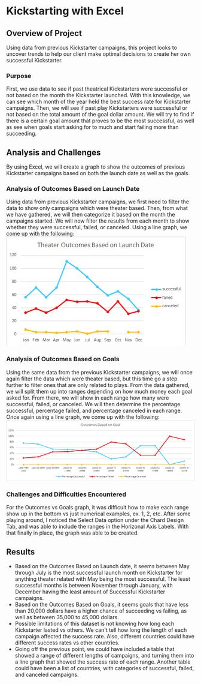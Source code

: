 # Kickstarting with Excel

## Overview of Project 
Using data from previous Kickstarter campaigns, this project looks to uncover trends to help our client make optimal decisions to create her own successful Kickstarter. 

### Purpose
First, we use data to see if past theatrical Kickstarters were successful or not based on the month the Kickstarter launched. With this knowledge, we can see which month of the year held the best success rate for Kickstarter campaigns. Then, we will see if past play Kickstarters were successful or not based on the total amount of the goal dollar amount. We will try to find if there is a certain goal amount that proves to be the most successful, as well as see when goals start asking for to much and start failing more than succeeding. 

## Analysis and Challenges
By using Excel, we will create a graph to show the outcomes of previous Kickstarter campaigns based on both the launch date as well as the goals.

### Analysis of Outcomes Based on Launch Date
Using data from previous Kickstarter campaigns, we first need to filter the data to show only campaigns which were theater based. Then, from what we have gathered, we will then categorize it based on the month the campaigns started. We will now filter the results from each month to show whether they were successful, failed, or canceled. Using a line graph, we come up with the following: 
![Theater_Outcomes_vs_Launch](Theater_Outcomes_vs_Launch.png) 

### Analysis of Outcomes Based on Goals
Using the same data from the previous Kickstarter campaigns, we will once again filter the data which were theater based, but this time go a step further to filter ones that are only related to plays. From the data gathered, we will split them up into ranges depending on how much money each goal asked for. From there, we will show in each range how many were successful, failed, or canceled. We will then determine the percentage successful, percentage failed, and percentage canceled in each range. Once again using a line graph, we come up with the following: 
![Outcomes_vs_Goals](Outcomes_vs_Goals.png)

### Challenges and Difficulties Encountered
For the Outcomes vs Goals graph, it was difficult how to make each range show up in the bottom vs just numerical examples, ex. 1, 2, etc. After some playing around, I noticed the Select Data option under the Chard Design Tab, and was able to include the ranges in the Horizonal Axis Labels. With that finally in place, the graph was able to be created.

## Results
*  Based on the Outcomes Based on Launch date, it seems between May through July is the most successful launch month on Kickstarter for anything theater related with May being the most successful. The least successful months is between November through January, with December having the least amount of Successful Kickstarter campaigns.
*  Based on the Outcomes Based on Goals, it seems goals that have less than 20,000 dollars have a higher chance of succeeding vs failing, as well as between 35,000 to 45,000 dollars. 
*  Possible limitations of this dataset is not knowing how long each Kickstarter lasted vs others. We can't tell how long the length of each campaign affected the success rate. Also, different countries could have different success rates vs other countries.
*  Going off the previous point, we could have included a table that showed a range of different lengths of campaigns, and turning them into a line graph that showed the success rate of each range. Another table could have been a list of countries, with categories of successful, failed, and canceled campaigns. 
